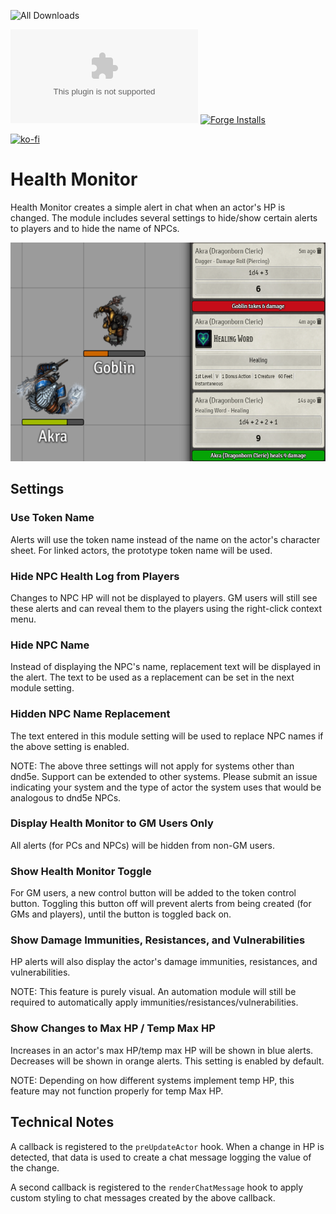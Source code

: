 ![All Downloads](https://img.shields.io/github/downloads/jessev14/health-monitor/total?style=for-the-badge)

![Latest Release Download Count](https://img.shields.io/github/downloads/jessev14/health-monitor/latest/EI.zip)
[![Forge Installs](https://img.shields.io/badge/dynamic/json?label=Forge%20Installs&query=package.installs&suffix=%25&url=https%3A%2F%2Fforge-vtt.com%2Fapi%2Fbazaar%2Fpackage%2Fhealth-monitor&colorB=4aa94a)](https://forge-vtt.com/bazaar#package=health-monitor)

[![ko-fi](https://ko-fi.com/img/githubbutton_sm.svg)](https://ko-fi.com/jessev14)

# Health Monitor
Health Monitor creates a simple alert in chat when an actor's HP is changed. The module includes several settings to hide/show certain alerts to players and to hide the name of NPCs.

<img src="/img/health-monitor2.png" height="350"/>

## Settings

### Use Token Name
Alerts will use the token name instead of the name on the actor's character sheet. For linked actors, the prototype token name will be used.

### Hide NPC Health Log from Players
Changes to NPC HP will not be displayed to players. GM users will still see these alerts and can reveal them to the players using the right-click context menu.

### Hide NPC Name
Instead of displaying the NPC's name, replacement text will be displayed in the alert. The text to be used as a replacement can be set in the next module setting.

### Hidden NPC Name Replacement
The text entered in this module setting will be used to replace NPC names if the above setting is enabled.

NOTE: The above three settings will not apply for systems other than dnd5e. Support can be extended to other systems. Please submit an issue indicating your system and the type of actor the system uses that would be analogous to dnd5e NPCs.

### Display Health Monitor to GM Users Only
All alerts (for PCs and NPCs) will be hidden from non-GM users.

### Show Health Monitor Toggle
For GM users, a new control button will be added to the token control button. Toggling this button off will prevent alerts from being created (for GMs and players), until the button is toggled back on.

### Show Damage Immunities, Resistances, and Vulnerabilities
HP alerts will also display the actor's damage immunities, resistances, and vulnerabilities.

NOTE: This feature is purely visual. An automation module will still be required to automatically apply immunities/resistances/vulnerabilities.

### Show Changes to Max HP / Temp Max HP
Increases in an actor's max HP/temp max HP will be shown in blue alerts. Decreases will be shown in orange alerts. This setting is enabled by default.

NOTE: Depending on how different systems implement temp HP, this feature may not function properly for temp Max HP.

## Technical Notes
A callback is registered to the `preUpdateActor` hook. When a change in HP is detected, that data is used to create a chat message logging the value of the change.

A second callback is registered to the `renderChatMessage` hook to apply custom styling to chat messages created by the above callback.
